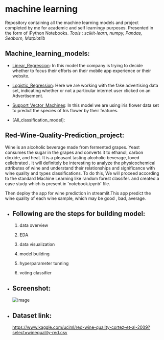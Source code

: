# machine learning
Repository containing all the machine learning models and project completed by me for academic and self learningy purposes. Presented in the form of iPython Notebooks.
        _Tools : scikit-learn, numpy, Pandas, Seaborn, Matplotlib_

## Machine_learning_models:
-  [Linear_Regression](https://github.com/karishma2361998/machine-learning/blob/1e98c14917ce8db5f9bbe4211080229b35fe8b5b/machine%20learning%20models/Linear_Regression.ipynb): In this model the company is trying to decide whether to focus their efforts on their mobile app experience or their website.

-  [Logistic_Regression](https://github.com/karishma2361998/machine-learning/blob/1e98c14917ce8db5f9bbe4211080229b35fe8b5b/machine%20learning%20models/Logistic_Regression.ipynb): Here we are working with the fake advertising data set, indicating whether or not a particular internet user clicked on an Advertisement.

-  [Support_Vector_Machines](https://github.com/karishma2361998/machine-learning/blob/1e98c14917ce8db5f9bbe4211080229b35fe8b5b/machine%20learning%20models/Support%20Vector%20Machines.ipynb): In this model we are using iris flower data set to predict the species of Iris flower by their features.

-  [All_classification_model]:

## Red-Wine-Quality-Prediction_project:
Wine is an alcoholic beverage made from fermented grapes. Yeast consumes the sugar in the grapes and converts it to ethanol, carbon dioxide, and heat. It is a pleasant tasting alcoholic beverage, loved cellebrated . It will definitely be interesting to analyze the physicochemical attributes of wine and understand their relationships and significance with wine quality and types classifications. To do this, We will proceed according to the standard Machine Learning  like random forest classifer. and created a case study which is present in 'notebook.ipynb' file.

Then deploy the app for wine prediction in streamlit.This app predict the wine quality of each wine sample, which may be good , bad, average.

- ## Following are the steps for building model:
  1. data overview

  2. EDA

  3. data visualization

  4. model building

  5. hyperparameter tunning

  6. voting classifier
- ## Screenshot:
  ![image](https://user-images.githubusercontent.com/52526821/127506973-e5936b4b-0c54-4b8e-b426-37b36ff77963.png)


- ## Dataset link:
  https://www.kaggle.com/uciml/red-wine-quality-cortez-et-al-2009?select=winequality-red.csv
